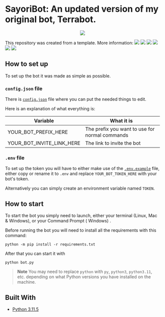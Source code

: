 # SayoriBot: An updated version of my original bot, Terrabot.

<p align="center">
  <a href="https://discord.gg/mTBrXyWxAF"><img src="https://img.shields.io/discord/739934735387721768?logo=discord"></a>

  This repository was created from a template. More information:
  <a href="https://github.com/kkrypt0nn/Python-Discord-Bot-Template/releases"><img src="https://img.shields.io/github/v/release/kkrypt0nn/Python-Discord-Bot-Template"></a>
  <a href="https://github.com/kkrypt0nn/Python-Discord-Bot-Template/commits/main"><img src="https://img.shields.io/github/last-commit/kkrypt0nn/Python-Discord-Bot-Template"></a>
  <a href="https://github.com/kkrypt0nn/Python-Discord-Bot-Template/blob/main/LICENSE.md"><img src="https://img.shields.io/github/license/kkrypt0nn/Python-Discord-Bot-Template"></a>
  <a href="https://github.com/kkrypt0nn/Python-Discord-Bot-Template"><img src="https://img.shields.io/github/languages/code-size/kkrypt0nn/Python-Discord-Bot-Template"></a>
  <a href="https://conventionalcommits.org/en/v1.0.0/"><img src="https://img.shields.io/badge/Conventional%20Commits-1.0.0-%23FE5196?logo=conventionalcommits&logoColor=white"></a>
  <a href="https://github.com/psf/black"><img src="https://img.shields.io/badge/code%20style-black-000000.svg"></a>
</p>

## How to set up

To set up the bot it was made as simple as possible.

### `config.json` file

There is [`config.json`](config.json) file where you can put the
needed things to edit.

Here is an explanation of what everything is:

| Variable                  | What it is                                     |
| ------------------------- | ---------------------------------------------- |
| YOUR_BOT_PREFIX_HERE      | The prefix you want to use for normal commands |
| YOUR_BOT_INVITE_LINK_HERE | The link to invite the bot                     |

### `.env` file

To set up the token you will have to either make use of the [`.env.example`](.env.example) file, either copy or rename it to `.env` and replace `YOUR_BOT_TOKEN_HERE` with your bot's token.

Alternatively you can simply create an environment variable named `TOKEN`.

## How to start

To start the bot you simply need to launch, either your terminal (Linux, Mac & Windows), or your Command Prompt (
Windows)
.

Before running the bot you will need to install all the requirements with this command:

```
python -m pip install -r requirements.txt
```

After that you can start it with

```
python bot.py
```

> **Note** You may need to replace `python` with `py`, `python3`, `python3.11`, etc. depending on what Python versions you have installed on the machine.

## Built With

- [Python 3.11.5](https://www.python.org/)
